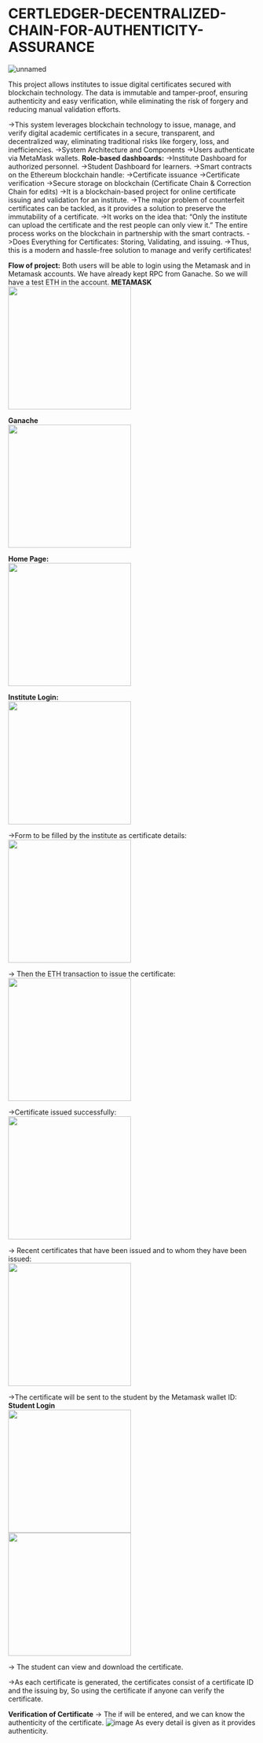 # CERTLEDGER-DECENTRALIZED-CHAIN-FOR-AUTHENTICITY-ASSURANCE
![unnamed](https://github.com/user-attachments/assets/ede814f5-408a-40cf-b26a-9d291dc70787)

This project allows institutes to issue digital certificates secured with blockchain technology. The data is immutable and tamper-proof, ensuring authenticity and easy verification, while eliminating the risk of forgery and reducing manual validation efforts.

->This system leverages blockchain technology to issue, manage, and verify digital academic certificates in a secure, transparent, and decentralized way, eliminating traditional risks like forgery, loss, and inefficiencies.
->System Architecture and Components
->Users authenticate via MetaMask wallets.
**Role-based dashboards:**
->Institute Dashboard for authorized personnel.
->Student Dashboard for learners.
->Smart contracts on the Ethereum blockchain handle:
->Certificate issuance
->Certificate verification
->Secure storage on blockchain (Certificate Chain & Correction Chain for edits)
->It is a blockchain-based project for online certificate issuing and validation for an institute.
->The major problem of counterfeit certificates can be tackled, as it provides a solution to preserve the immutability of a certificate.
->It works on the idea that: “Only the institute can upload the certificate and the rest people can only view it.” The entire process works on the blockchain in partnership with the smart contracts.
->Does Everything for Certificates: Storing, Validating, and issuing.
->Thus, this is a modern and hassle-free solution to manage and verify certificates!

**Flow of project:**
Both users will be able to login using the Metamask and in Metamask accounts. We have already kept RPC from Ganache. So we will have a test ETH in the account.
**METAMASK**
<img src="https://github.com/user-attachments/assets/803daaff-2232-4e81-bd89-a2f54c40af37" width="250"/>


**Ganache**  
<img src="https://github.com/user-attachments/assets/2b49ac40-aa42-4564-88c2-c7490a1c1711" width="250"/>

**Home Page:**  
<img src="https://github.com/user-attachments/assets/7f442d74-75f8-4d9d-b344-e95812daf17d" width="250"/>

**Institute Login:**  
<img src="https://github.com/user-attachments/assets/305e9519-7a82-413a-ad2b-f96ba36f2218" width="250"/>

->Form to be filled by the institute as certificate details:  
<img src="https://github.com/user-attachments/assets/5b913df9-5631-4512-aec3-659e3a0b55d2" width="250"/>

-> Then the ETH transaction to issue the certificate:  
<img src="https://github.com/user-attachments/assets/1dc1b68a-6c7d-48dc-905e-4295a1349ebf" width="250"/>

->Certificate issued successfully:  
<img src="https://github.com/user-attachments/assets/c65b23b5-1e23-43ce-b386-0a9a60bf99ae" width="250"/>

-> Recent certificates that have been issued and to whom they have been issued:  
<img src="https://github.com/user-attachments/assets/929eb2b9-4337-4177-8ea2-4c5d15927569" width="250"/>

->The certificate will be sent to the student by the Metamask wallet ID:  
**Student Login**  
<img src="https://github.com/user-attachments/assets/d8609fb4-ca1b-4a10-9cee-b194fe028997" width="250"/>  
<img src="https://github.com/user-attachments/assets/1c58085b-fca0-4692-8e3f-921001950ace" width="250"/>

-> The student can view and download the certificate.

->As each certificate is generated, the certificates consist of a certificate ID and the issuing by, So using the certificate if anyone can verify the certificate.

**Verification of Certificate**
-> The if will be entered, and we can know the authenticity of the certificate.
![image](https://github.com/user-attachments/assets/f1e637d8-a75e-4b5c-be91-22f4431aa166)
As every detail is given as it provides authenticity.













